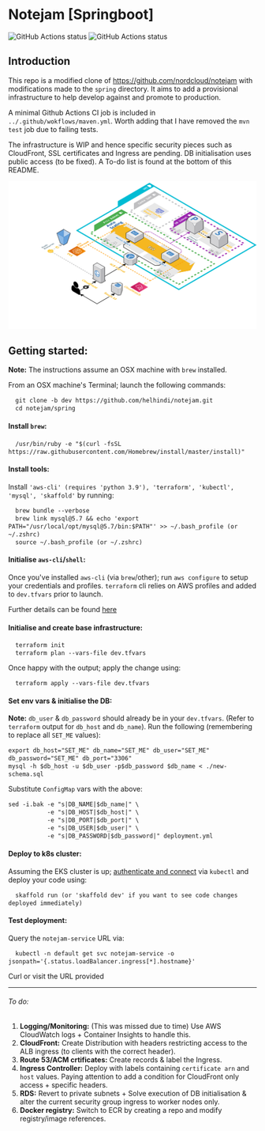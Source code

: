 # Notejam [Springboot]
![GitHub Actions status](https://github.com/helhindi/notejam/actions/workflows/maven.yml/badge.svg)
![GitHub Actions status](https://github.com/helhindi/notejam/actions/workflows/dependabot.yml/badge.svg)
## Introduction
This repo is a modified clone of https://github.com/nordcloud/notejam with modifications made to the `spring` directory.
It aims to add a provisional infrastructure to help develop against and promote to production.

A minimal Github Actions CI job is included in `../.github/wokflows/maven.yml`. Worth adding that I have removed the `mvn test` job due to failing tests.

The infrastructure is WIP and hence specific security pieces such as CloudFront, SSL certificates and Ingress are pending. DB initialisation uses public access (to be fixed). A To-do list is found at the bottom of this README.

![Alt text](./notejam-arch-v0.1.png?raw=true "Notejam proposed architecture v0.1")

## Getting started:
**Note:** The instructions assume an OSX machine with `brew` installed.

From an OSX machine's Terminal; launch the following commands:
```
  git clone -b dev https://github.com/helhindi/notejam.git
  cd notejam/spring
```

#### Install `brew`:
```
  /usr/bin/ruby -e "$(curl -fsSL https://raw.githubusercontent.com/Homebrew/install/master/install)"
```
#### Install tools:
Install `'aws-cli' (requires 'python 3.9'), 'terraform', 'kubectl', 'mysql', 'skaffold'` by running:
```
  brew bundle --verbose
  brew link mysql@5.7 && echo 'export PATH="/usr/local/opt/mysql@5.7/bin:$PATH"' >> ~/.bash_profile (or ~/.zshrc)
  source ~/.bash_profile (or ~/.zshrc)
```

#### Initialise `aws-cli`/`shell`:
Once you've installed `aws-cli` (via `brew`/other); run `aws configure` to setup your credentials and profiles.
`terraform` cli relies on AWS profiles and added to `dev.tfvars` prior to launch.

Further details can be found [here](https://docs.aws.amazon.com/cli/latest/userguide/cli-configure-files.html)
#### Initialise and create base infrastructure:
```
  terraform init
  terraform plan --vars-file dev.tfvars
```
Once happy with the output; apply the change using:
```
  terraform apply --vars-file dev.tfvars
```

#### Set env vars & initialise the DB:

**Note:** `db_user` & `db_password` should already be in your `dev.tfvars`. (Refer to `terraform` output for `db_host` and `db_name`).
Run the following (remembering to replace all `SET_ME` values):
```
export db_host="SET_ME" db_name="SET_ME" db_user="SET_ME" db_password="SET_ME" db_port="3306"
mysql -h $db_host -u $db_user -p$db_password $db_name < ./new-schema.sql
```
Substitute `ConfigMap` vars with the above:
```
sed -i.bak -e "s|DB_NAME|$db_name|" \
           -e "s|DB_HOST|$db_host|" \
           -e "s|DB_PORT|$db_port|" \
           -e "s|DB_USER|$db_user|" \
           -e "s|DB_PASSWORD|$db_password|" deployment.yml
```
#### Deploy to k8s cluster:
Assuming the EKS cluster is up; [authenticate and connect](https://aws.amazon.com/premiumsupport/knowledge-center/eks-cluster-connection/) via `kubectl` and deploy your code using:
```
  skaffold run (or 'skaffold dev' if you want to see code changes deployed immediately)
```

#### Test deployment:
Query the `notejam-service` URL via:
```
  kubectl -n default get svc notejam-service -o jsonpath='{.status.loadBalancer.ingress[*].hostname}'
```
Curl or visit the URL provided

---
###### To do:
1. **Logging/Monitoring:** (This was missed due to time) Use AWS CloudWatch logs + Container Insights to handle this.
2. **CloudFront:** Create Distribution with headers restricting access to the ALB ingress (to clients with the correct header).
3. **Route 53/ACM crtificates:** Create records & label the Ingress.
4. **Ingress Controller:** Deploy with labels containing `certificate arn` and `host` values. Paying attention to add a condition for CloudFront only access + specific headers.
5. **RDS:** Revert to private subnets + Solve execution of DB initialisation & alter the current security group ingress to worker nodes only.
6. **Docker registry:** Switch to ECR by creating a repo and modify registry/image references.
